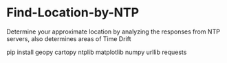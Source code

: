 # Find-Location-by-NTP
Determine your approximate location by analyzing the responses from NTP servers, also determines areas of Time Drift 

pip install geopy cartopy ntplib matplotlib numpy urllib requests
